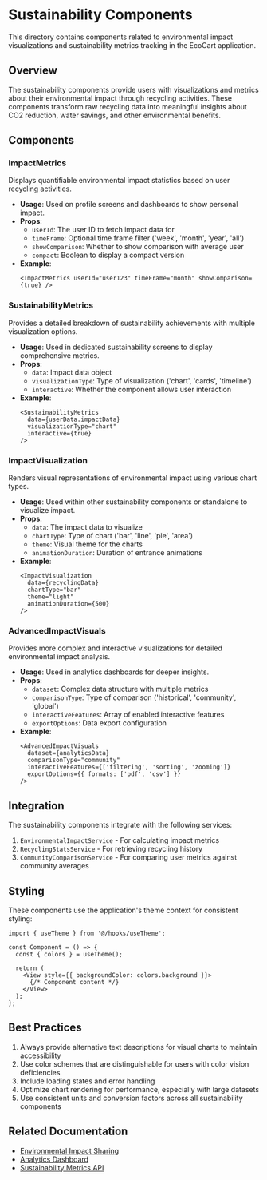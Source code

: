 # Sustainability Components

This directory contains components related to environmental impact visualizations and sustainability metrics tracking in the EcoCart application.

## Overview

The sustainability components provide users with visualizations and metrics about their environmental impact through recycling activities. These components transform raw recycling data into meaningful insights about CO2 reduction, water savings, and other environmental benefits.

## Components

### ImpactMetrics

Displays quantifiable environmental impact statistics based on user recycling activities.

- **Usage**: Used on profile screens and dashboards to show personal impact.
- **Props**: 
  - `userId`: The user ID to fetch impact data for
  - `timeFrame`: Optional time frame filter ('week', 'month', 'year', 'all')
  - `showComparison`: Whether to show comparison with average user
  - `compact`: Boolean to display a compact version
- **Example**:
  ```tsx
  <ImpactMetrics userId="user123" timeFrame="month" showComparison={true} />
  ```

### SustainabilityMetrics

Provides a detailed breakdown of sustainability achievements with multiple visualization options.

- **Usage**: Used in dedicated sustainability screens to display comprehensive metrics.
- **Props**:
  - `data`: Impact data object
  - `visualizationType`: Type of visualization ('chart', 'cards', 'timeline')
  - `interactive`: Whether the component allows user interaction
- **Example**:
  ```tsx
  <SustainabilityMetrics 
    data={userData.impactData} 
    visualizationType="chart" 
    interactive={true} 
  />
  ```

### ImpactVisualization

Renders visual representations of environmental impact using various chart types.

- **Usage**: Used within other sustainability components or standalone to visualize impact.
- **Props**:
  - `data`: The impact data to visualize
  - `chartType`: Type of chart ('bar', 'line', 'pie', 'area')
  - `theme`: Visual theme for the charts
  - `animationDuration`: Duration of entrance animations
- **Example**:
  ```tsx
  <ImpactVisualization 
    data={recyclingData} 
    chartType="bar" 
    theme="light" 
    animationDuration={500} 
  />
  ```

### AdvancedImpactVisuals

Provides more complex and interactive visualizations for detailed environmental impact analysis.

- **Usage**: Used in analytics dashboards for deeper insights.
- **Props**:
  - `dataset`: Complex data structure with multiple metrics
  - `comparisonType`: Type of comparison ('historical', 'community', 'global')
  - `interactiveFeatures`: Array of enabled interactive features
  - `exportOptions`: Data export configuration
- **Example**:
  ```tsx
  <AdvancedImpactVisuals 
    dataset={analyticsData} 
    comparisonType="community" 
    interactiveFeatures={['filtering', 'sorting', 'zooming']} 
    exportOptions={{ formats: ['pdf', 'csv'] }} 
  />
  ```

## Integration

The sustainability components integrate with the following services:

1. `EnvironmentalImpactService` - For calculating impact metrics
2. `RecyclingStatsService` - For retrieving recycling history
3. `CommunityComparisonService` - For comparing user metrics against community averages

## Styling

These components use the application's theme context for consistent styling:

```tsx
import { useTheme } from '@/hooks/useTheme';

const Component = () => {
  const { colors } = useTheme();
  
  return (
    <View style={{ backgroundColor: colors.background }}>
      {/* Component content */}
    </View>
  );
};
```

## Best Practices

1. Always provide alternative text descriptions for visual charts to maintain accessibility
2. Use color schemes that are distinguishable for users with color vision deficiencies
3. Include loading states and error handling
4. Optimize chart rendering for performance, especially with large datasets
5. Use consistent units and conversion factors across all sustainability components

## Related Documentation

- [Environmental Impact Sharing](../../docs/features/community/environmental-impact-sharing.md)
- [Analytics Dashboard](../../docs/features/analytics-dashboard.md)
- [Sustainability Metrics API](../../docs/api/sustainability-metrics.md) 